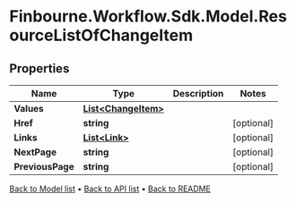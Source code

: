 # Finbourne.Workflow.Sdk.Model.ResourceListOfChangeItem

## Properties

Name | Type | Description | Notes
------------ | ------------- | ------------- | -------------
**Values** | [**List&lt;ChangeItem&gt;**](ChangeItem.md) |  | 
**Href** | **string** |  | [optional] 
**Links** | [**List&lt;Link&gt;**](Link.md) |  | [optional] 
**NextPage** | **string** |  | [optional] 
**PreviousPage** | **string** |  | [optional] 

[Back to Model list](../README.md#documentation-for-models) &#8226; [Back to API list](../README.md#documentation-for-api-endpoints) &#8226; [Back to README](../README.md)

